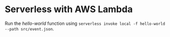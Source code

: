# Serverless with AWS Lambda

Run the *hello-world* function using `serverless invoke local -f hello-world --path src/event.json`.

